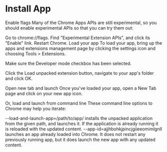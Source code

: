 # Install App

Enable flags
Many of the Chrome Apps APIs are still experimental, so you should enable experimental APIs so that you can try them out:

Go to chrome://flags.
Find "Experimental Extension APIs", and click its "Enable" link.
Restart Chrome.
Load your app
To load your app, bring up the apps and extensions management page by clicking the settings icon  and choosing Tools > Extensions.

Make sure the Developer mode checkbox has been selected.

Click the Load unpacked extension button, navigate to your app's folder and click OK.

Open new tab and launch
Once you've loaded your app, open a New Tab page and click on your new app icon.

Or, load and launch from command line
These command line options to Chrome may help you iterate:

--load-and-launch-app=/path/to/app/ installs the unpacked application from the given path, and launches it. If the application is already running it is reloaded with the updated content.
--app-id=ajjhbohkjpincjgiieeomimlgnll launches an app already loaded into Chrome. It does not restart any previously running app, but it does launch the new app with any updated content.
